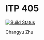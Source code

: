 # ITP 405
[![Build Status](https://travis-ci.org/KCFindstr/node-class.svg?branch=master)](https://travis-ci.org/KCFindstr/node-class)

Changyu Zhu